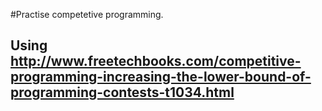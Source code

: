 #Practise competetive programming.
## Using http://www.freetechbooks.com/competitive-programming-increasing-the-lower-bound-of-programming-contests-t1034.html

